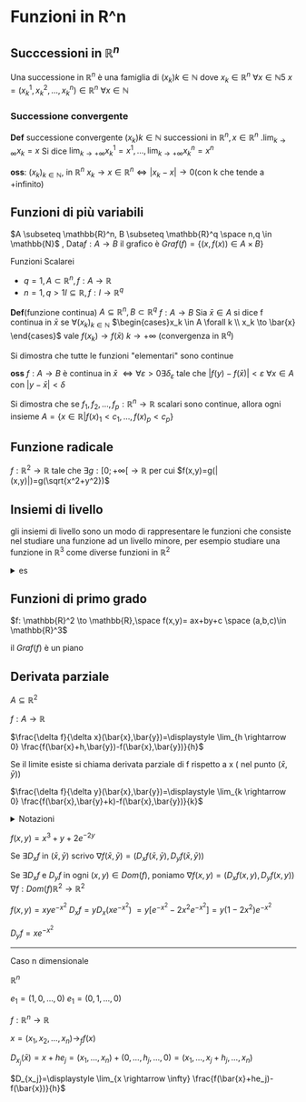 # Funzioni in R^n



## Succcessioni in $\mathbb{R}^n$

Una successione in $\mathbb{R}^n$ è una famiglia di $(x_k) k \in \mathbb{N}$ dove $x_k \in \mathbb{R}^n$ $\forall x \in \mathbb{N}5$ $x=(x_k^1,x_k^2,\dots,x_k^n) \in \mathbb{R}^n$ $\forall x \in \mathbb{N}$


### Successione convergente
**Def** successione convergente $(x_k) k \in \mathbb{N}$ successioni in $\mathbb{R}^n, x \in \mathbb{R}^n$ .$\displaystyle \lim_{k \rightarrow \infty}x_k=x$ Si dice $\displaystyle \lim_{k \rightarrow +\infty} x^1_k = x^1 , \dots, \displaystyle \lim_{k \rightarrow +\infty} x^n_k = x^n$


**oss**: $(x_k)_{k \in \mathbb{N}},$ in $\mathbb{R}^n$ $x_k \to x \in \mathbb{R}^n \iff |x_k -x |\to 0$(con k che tende a +infinito)

## Funzioni di più variabili 
 
$A \subseteq \mathbb{R}^n, B \subseteq \mathbb{R}^q \space n,q \in \mathbb{N}$ , Data$f:A\to B$ il grafico è $Graf(f)=\{(x,f(x))\in A \times B\}$



Funzioni Scalarei 
- $q=1, A\subset \mathbb{R}^n , f:A \to \mathbb{R}$
- $n=1, q>1 I \subseteq \mathbb{R}, f:I \to \mathbb{R}^q$

**Def**(funzione continua) $A \subseteq \mathbb{R}^n, B\subset \mathbb{R}^q$  $f: A \to B$ Sia $\bar{x} \in A$ si dice f continua in $\bar{x}$ se $\forall (x_k)_{k \in \mathbb{N}}$ $\begin{cases}x_k \in A  \forall k \\ x_k \to \bar{x} \end{cases}$ vale $f(x_k) \to f(\bar{x})$  $k\to + \infty$ (convergenza in $\mathbb{R}^q$) 

Si dimostra che tutte le funzioni "elementari" sono continue

**oss** $f:A\to B$ è continua in $\bar{x}$ $\iff \forall \varepsilon  >0 \exists \delta_{\varepsilon}$ tale che $|f(y)-f(\bar{x})| < \varepsilon$ $\forall x \in A$ con $|y-\bar{x}|<\delta$


Si dimostra che se  $f_1,f_2,\dots,f_p:\mathbb{R}^n\to \mathbb{R}$ scalari sono continue, allora ogni insieme $A=\{x\in\mathbb{R}|f(x)_1<c_1,\dots,f(x)_p<c_p\}$






## Funzione radicale

$f: \mathbb{R}^2 \to  \mathbb{R}$ tale che $\exists g:[0; +\infty[ \to \mathbb{R}$ per cui $f(x,y)=g(|(x,y)|)=g(\sqrt{x^2+y^2})$



## Insiemi di livello

gli insiemi di livello sono un modo di rappresentare le funzioni che consiste nel studiare una funzione ad  un livello minore, per esempio studiare una funzione in $\mathbb{R}^3$ come diverse funzioni in $\mathbb{R}^2$


<details>
<summary>
es
</summary>


$f:\mathbb{R}^2 \to \mathbb{R}$
$A \subseteq \mathbb{R}^2, f:A \to \mathbb{R}, b \in \mathbb{R}$ l'insieme di livello b di f è $L_b=\{(x,y)\in A | f(x,y)=b\}=f(b)$

</details>



## Funzioni di primo grado

$f: \mathbb{R}^2 \to \mathbb{R},\space f(x,y)= ax+by+c \space (a,b,c)\in \mathbb{R}^3$ 

il $Graf(f)$ è un piano 

## Derivata parziale

$A \subseteq \mathbb{R}^2$

$f:A \to \mathbb{R}$

$\frac{\delta f}{\delta x}(\bar{x},\bar{y})=\displaystyle \lim_{h \rightarrow 0} \frac{f(\bar{x}+h,\bar{y})-f(\bar{x},\bar{y})}{h}$

Se il limite esiste si chiama derivata parziale di f rispetto a x  ( nel punto $(\bar{x},\bar{y})$)


$\frac{\delta f}{\delta y}(\bar{x},\bar{y})=\displaystyle \lim_{k \rightarrow 0} \frac{f(\bar{x},\bar{y}+k)-f(\bar{x},\bar{y})}{k}$


<details>
<summary>
Notazioni
</summary>

$\frac{\delta f}{\delta y}f(\bar{x},\bar{y})= D_y f(\bar{x},\bar{y})=\delta_y f(\bar{x},\bar{y})$

</details>

$f(x,y)=x^3+y+2e^{-2y}$

Se $\exists D_x f$ in $(\bar{x},\bar{y})$ scrivo $\nabla f(\bar{x},\bar{y})=(D_x f(\bar{x},\bar{y}), D_y f(\bar{x},\bar{y}))$

Se $\exists D_x f$ e $D_y f$ in ogni $(x,y) \in Dom(f)$, poniamo $\nabla f(x,y)= (D_xf(x,y), D_y f(x,y))$
$\nabla f : Dom(f) \mathbb{R}^2\to \mathbb{R}^2$

$f(x,y)= xye^{-x^2}$ $D_x f= y D_x(xe^{-x^2})$
$=y[e^{-x^2}-2x^2 e^{-x^2}]=y(1-2x^2)e^{-x^2}$

$D_y f= xe^{-x^2}$ 

-----


Caso n dimensionale


$\mathbb{R}^n$ 

$e_1=(1,0,\dots,0)$
$e_1=(0,1,\dots,0)$

$f:\mathbb{R}^n \to \mathbb{R}$

$x=(x_1,x_2,\dots,x_n) \to_f f(x)$

$D_{x_j} (\bar{x})=x+he_j=(x_1,\dots,x_n)+(0,\dots,h_j,\dots,0)=(x_1,\dots,x_j+h_j,\dots,x_n)$

$D_{x_j}=\displaystyle \lim_{x \rightarrow \infty} \frac{f(\bar{x}+he_j)-f(\bar{x})}{h}$
